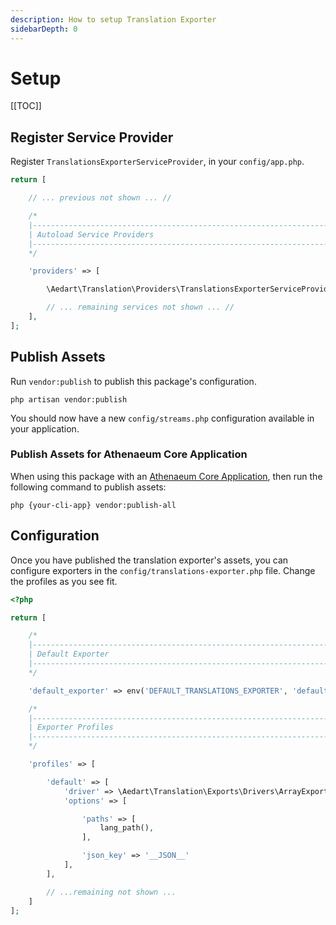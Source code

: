 ```yaml
---
description: How to setup Translation Exporter
sidebarDepth: 0
---
```


# Setup

[[TOC]]

## Register Service Provider

Register `TranslationsExporterServiceProvider`, in your `config/app.php`.

```php
return [

    // ... previous not shown ... //

    /*
    |--------------------------------------------------------------------------
    | Autoload Service Providers
    |--------------------------------------------------------------------------
    */

    'providers' => [

        \Aedart\Translation\Providers\TranslationsExporterServiceProvider::class

        // ... remaining services not shown ... //
    ],
];
```

## Publish Assets

Run `vendor:publish` to publish this package's configuration.

```shell
php artisan vendor:publish
```

You should now have a new `config/streams.php` configuration available in your application. 

### Publish Assets for Athenaeum Core Application

When using this package with an [Athenaeum Core Application](../../core), then run the following command to publish assets:

```shell
php {your-cli-app} vendor:publish-all
```

## Configuration

Once you have published the translation exporter's assets, you can configure exporters in the `config/translations-exporter.php` file.
Change the profiles as you see fit.

```php
<?php

return [

    /*
    |--------------------------------------------------------------------------
    | Default Exporter
    |--------------------------------------------------------------------------
    */

    'default_exporter' => env('DEFAULT_TRANSLATIONS_EXPORTER', 'default'),

    /*
    |--------------------------------------------------------------------------
    | Exporter Profiles
    |--------------------------------------------------------------------------
    */

    'profiles' => [

        'default' => [
            'driver' => \Aedart\Translation\Exports\Drivers\ArrayExporter::class,
            'options' => [

                'paths' => [
                    lang_path(),
                ],

                'json_key' => '__JSON__'
            ],
        ],

        // ...remaining not shown ...
    ]
];
```
